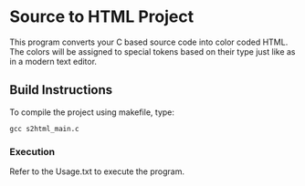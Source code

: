 # Source to HTML Project

This program converts your C based source code into color coded HTML. The colors will be assigned to special tokens based on their type just like as in a modern text editor.

## Build Instructions
To compile the project using makefile, type:<br/>

`gcc s2html_main.c`

### Execution

Refer to the Usage.txt to execute the program.
